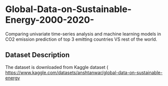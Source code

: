 # Global-Data-on-Sustainable-Energy-2000-2020-
Comparing univariate time-series analysis and machine learning models in CO2 emission prediction of top 3 emitting countries VS rest of the world.

## Dataset Description
The dataset is downloaded from Kaggle dataset (
https://www.kaggle.com/datasets/anshtanwar/global-data-on-sustainable-energy
